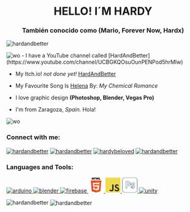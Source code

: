 <h1 align="center">HELLO! I´M HARDY</h1>
<h3 align="center">También conocido como (Mario, Forever Now, Hardx)</h3>

<p align="left"> <img src="https://komarev.com/ghpvc/?username=hardandbetter&label=Profile%20views&color=0e75b6&style=flat" alt="hardandbetter" /> </p>
<img src="https://media1.tenor.com/m/h_UdcwafeoQAAAAC/blue-divider.gif" alt="wo" width="494" height="40"/>
- I have a YouTube channel called [HardAndBetter](https://www.youtube.com/channel/UCBGKQOsuOunPENPod5hrMlw)

- My Itch.io! *not done yet!* [HardAndBetter](https://hardandbetterstudios.itch.io/)

- My Favourite Song Is [Helena](https://open.spotify.com/intl-es/track/5dTHtzHFPyi8TlTtzoz1J9?si=467eb78095b44674) By: *My Chemical Romance*

- I love graphic design **(Photoshop, Blender, Vegas Pro)**

- I'm from Zaragoza, *Spain.* Hola!

<img src="https://media1.tenor.com/m/h_UdcwafeoQAAAAC/blue-divider.gif" alt="wo" width="494" height="40"/>

<h3 align="left">Connect with me:</h3>
<p align="left">
<a href="https://codepen.io/hardandbetter" target="blank"><img align="center" src="https://raw.githubusercontent.com/rahuldkjain/github-profile-readme-generator/master/src/images/icons/Social/codepen.svg" alt="hardandbetter" height="30" width="40" /></a>
<a href="https://dev.to/hardandbetter" target="blank"><img align="center" src="https://raw.githubusercontent.com/rahuldkjain/github-profile-readme-generator/master/src/images/icons/Social/devto.svg" alt="hardandbetter" height="30" width="40" /></a>
<a href="https://instagram.com/hardybeloved" target="blank"><img align="center" src="https://raw.githubusercontent.com/rahuldkjain/github-profile-readme-generator/master/src/images/icons/Social/instagram.svg" alt="hardybeloved" height="30" width="40" /></a>
<a href="https://www.youtube.com/c/hardandbetter" target="blank"><img align="center" src="https://raw.githubusercontent.com/rahuldkjain/github-profile-readme-generator/master/src/images/icons/Social/youtube.svg" alt="hardandbetter" height="30" width="40" /></a>
</p>

<h3 align="left">Languages and Tools:</h3>
<p align="left"> <a href="https://www.arduino.cc/" target="_blank" rel="noreferrer"> <img src="https://cdn.worldvectorlogo.com/logos/arduino-1.svg" alt="arduino" width="40" height="40"/> </a> <a href="https://www.blender.org/" target="_blank" rel="noreferrer"> <img src="https://download.blender.org/branding/community/blender_community_badge_white.svg" alt="blender" width="40" height="40"/> </a> <a href="https://firebase.google.com/" target="_blank" rel="noreferrer"> <img src="https://www.vectorlogo.zone/logos/firebase/firebase-icon.svg" alt="firebase" width="40" height="40"/> </a> <a href="https://www.w3.org/html/" target="_blank" rel="noreferrer"> <img src="https://raw.githubusercontent.com/devicons/devicon/master/icons/html5/html5-original-wordmark.svg" alt="html5" width="40" height="40"/> </a> <a href="https://developer.mozilla.org/en-US/docs/Web/JavaScript" target="_blank" rel="noreferrer"> <img src="https://raw.githubusercontent.com/devicons/devicon/master/icons/javascript/javascript-original.svg" alt="javascript" width="40" height="40"/> </a> <a href="https://www.photoshop.com/en" target="_blank" rel="noreferrer"> <img src="https://raw.githubusercontent.com/devicons/devicon/master/icons/photoshop/photoshop-line.svg" alt="photoshop" width="40" height="40"/> </a> <a href="https://unity.com/" target="_blank" rel="noreferrer"> <img src="https://www.vectorlogo.zone/logos/unity3d/unity3d-icon.svg" alt="unity" width="40" height="40"/> </a> </p>

<p><img align="left" src="https://github-readme-stats.vercel.app/api/top-langs?username=hardandbetter&show_icons=true&locale=en&layout=compact" alt="hardandbetter" /></p>

<p>&nbsp;<img align="center" src="https://github-readme-stats.vercel.app/api?username=hardandbetter&show_icons=true&locale=en" alt="hardandbetter" /></p>
